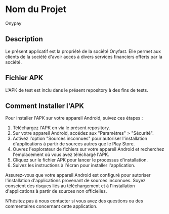 # Nom du Projet
Onypay
## Description
Le présent applicatif est la propriété de la société Onyfast. Elle permet aux clients de la société d'avoir accès à divers services financiers offerts par la société.

## Fichier APK
L'APK de test est inclu dans le présent repository à des fins de tests.

## Comment Installer l'APK
Pour installer l'APK sur votre appareil Android, suivez ces étapes :
1. Téléchargez l'APK en via le présent repository.
2. Sur votre appareil Android, accédez aux "Paramètres" > "Sécurité".
3. Activez l'option "Sources inconnues" pour autoriser l'installation d'applications à partir de sources autres que le Play Store.
4. Ouvrez l'explorateur de fichiers sur votre appareil Android et recherchez l'emplacement où vous avez téléchargé l'APK.
5. Cliquez sur le fichier APK pour lancer le processus d'installation.
6. Suivez les instructions à l'écran pour installer l'application.

Assurez-vous que votre appareil Android est configuré pour autoriser l'installation d'applications provenant de sources inconnues. Soyez conscient des risques liés au téléchargement et à l'installation d'applications à partir de sources non officielles.


N'hésitez pas à nous contacter si vous avez des questions ou des commentaires concernant cette application.
